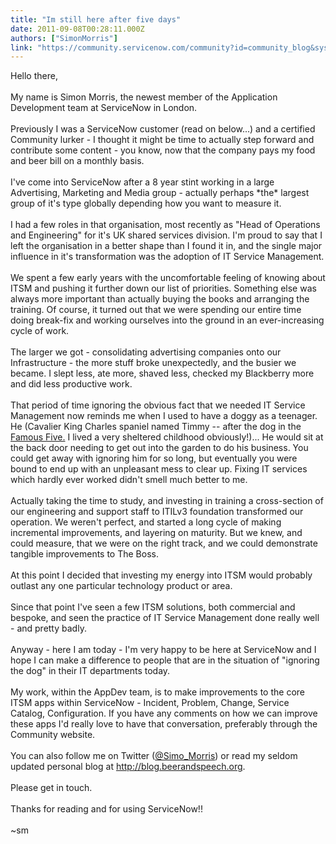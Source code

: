 ```yaml
---
title: "Im still here after five days"
date: 2011-09-08T00:28:11.000Z
authors: ["SimonMorris"]
link: "https://community.servicenow.com/community?id=community_blog&sys_id=48cdaea9dbd0dbc01dcaf3231f961933"
---
```

<p>Hello there,<br /><br />My name is Simon Morris, the newest member of the Application Development team at ServiceNow in London.<br /><br />Previously I was a ServiceNow customer (read on below...) and a certified Community lurker - I thought it might be time to actually step forward and contribute some content - you know, now that the company pays my food and beer bill on a monthly basis.<br /><br />I've come into ServiceNow after a 8 year stint working in a large Advertising, Marketing and Media group - actually perhaps *the* largest group of it's type globally depending how you want to measure it.<br /><br />I had a few roles in that organisation, most recently as "Head of Operations and Engineering" for it's UK shared services division. I'm proud to say that I left the organisation in a better shape than I found it in, and the single major influence in it's transformation was the adoption of IT Service Management.<br /><br />We spent a few early years with the uncomfortable feeling of knowing about ITSM and pushing it further down our list of priorities. Something else was always more important than actually buying the books and arranging the training. Of course, it turned out that we were spending our entire time doing break-fix and working ourselves into the ground in an ever-increasing cycle of work. <br /><br />The larger we got - consolidating advertising companies onto our Infrastructure - the more stuff broke unexpectedly, and the busier we became. I slept less, ate more, shaved less, checked my Blackberry more and did less productive work.<br /><br />That period of time ignoring the obvious fact that we needed IT Service Management now reminds me when I used to have a doggy as a teenager. He (Cavalier King Charles spaniel named Timmy -- after the dog in the <a title=".wikipedia.org/wiki/The_Famous_Five_(series)" href="http://en.wikipedia.org/wiki/The_Famous_Five_(series)">Famous Five.</a> I lived a very sheltered childhood obviously!)... He would sit at the back door needing to get out into the garden to do his business. You could get away with ignoring him for so long, but eventually you were bound to end up with an unpleasant mess to clear up. Fixing IT services which hardly ever worked didn't smell much better to me.<br /><br />Actually taking the time to study, and investing in training a cross-section of our engineering and support staff to ITILv3 foundation transformed our operation. We weren't perfect, and started a long cycle of making incremental improvements, and layering on maturity. But we knew, and could measure, that we were on the right track, and we could demonstrate tangible improvements to The Boss.<br /><br />At this point I decided that investing my energy into ITSM would probably outlast any one particular technology product or area.<br /><br />Since that point I've seen a few ITSM solutions, both commercial and bespoke, and seen the practice of IT Service Management done really well - and pretty badly.<br /><br />Anyway - here I am today - I'm very happy to be here at ServiceNow and I hope I can make a difference to people that are in the situation of "ignoring the dog" in their IT departments today.<br /><br />My work, within the AppDev team, is to make improvements to the core ITSM apps within ServiceNow - Incident, Problem, Change, Service Catalog, Configuration. If you have any comments on how we can improve these apps I'd really love to have that conversation, preferably through the Community website.<br /><br />You can also follow me on Twitter (<a title="itter.com/Simo_Morris" href="http://twitter.com/Simo_Morris">@Simo_Morris</a>) or read my seldom updated personal blog at <a title="og.beerandspeech.org" href="http://blog.beerandspeech.org">http://blog.beerandspeech.org</a>. <br /><br />Please get in touch.<br /><br />Thanks for reading and for using ServiceNow!!<br /><br />~sm</p>